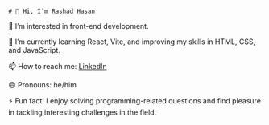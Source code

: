                                                                                       # 👋 Hi, I’m Rashad Hasan

👀 I’m interested in front-end development.

🌱 I’m currently learning React, Vite, and improving my skills in HTML, CSS, and JavaScript.

📫 How to reach me: [LinkedIn](https://www.linkedin.com/in/rashadhasanov23/)

😄 Pronouns: he/him

⚡ Fun fact: I enjoy solving programming-related questions and find pleasure in tackling interesting challenges in the field.
